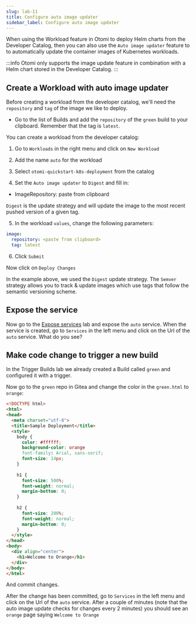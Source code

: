```yaml
---
slug: lab-11
title: Configure auto image updater
sidebar_label: Configure auto image updater
---
```


When using the Workload feature in Otomi to deploy Helm charts from the Developer Catalog, then you can also use the `Auto image updater` feature to to automatically update the container images of Kubernetes workloads.

:::info
Otomi only supports the image update feature in combination with a Helm chart stored in the Developer Catalog.
:::

## Create a Workload with auto image updater

Before creating a workload from the developer catalog, we'll need the `repository` and `tag` of the image we like to deploy.

- Go to the list of Builds and add the `repository` of the `green` build to your clipboard. Remember that the tag is `latest`.

You can create a workload from the developer catalog:

1. Go to `Workloads` in the right menu and click on `New Workload`

2. Add the name `auto` for the workload

3. Select `otomi-quickstart-k8s-deployment` from the catalog

4. Set the `Auto image updater` to `Digest` and fill in:

- ImageRepository: paste from clipboard

`Digest` is the update strategy and will update the image to the most recent pushed version of a given tag.

5. In the workload `values`, change the following parameters:

```yaml
image:
  repository: <paste from clipboard>
  tag: latest
```

6. Click `Submit`

Now click on `Deploy Changes`

In the example above, we used the `Digest` update strategy. The `Semver` strategy allows you to track & update images which use tags that follow the semantic versioning scheme.

## Expose the service

Now go to the [Expose services](lab-18) lab and expose the `auto` service. When the service is created, go to `Services` in the left menu and click on the Url of the `auto` service. What do you see?

## Make code change to trigger a new build

In the Trigger Builds lab we already created a Build called `green` and configured it with a trigger.

Now go to the `green` repo in Gitea and change the color in the `green.html` to `orange`:

```html
<!DOCTYPE html>
<html>
<head>
  <meta charset="utf-8">
  <title>Sample Deployment</title>
  <style>
    body {
      color: #ffffff;
      background-color: orange
      font-family: Arial, sans-serif;
      font-size: 14px;
    }
    
    h1 {
      font-size: 500%;
      font-weight: normal;
      margin-bottom: 0;
    }
    
    h2 {
      font-size: 200%;
      font-weight: normal;
      margin-bottom: 0;
    }
  </style>
</head>
<body>
  <div align="center">
    <h1>Welcome to Orange</h1>
  </div>
</body>
</html>
```

And commit changes.

After the change has been committed, go to `Services` in the left menu and click on the Url of the `auto` service. After a couple of minutes (note that the auto image update checks for changes every 2 minutes) you should see an `orange` page saying `Welcome to Orange`